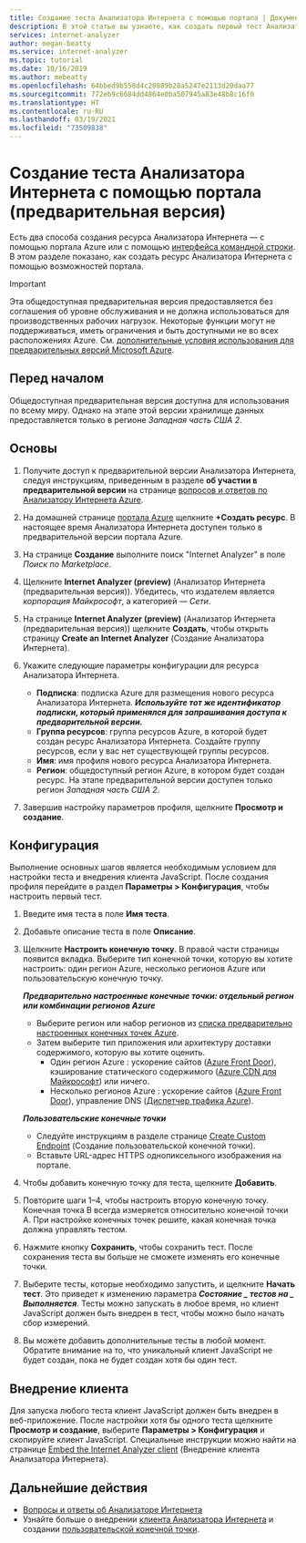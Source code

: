 ```yaml
---
title: Создание теста Анализатора Интернета с помощью портала | Документация Майкрософт
description: В этой статье вы узнаете, как создать первый тест Анализатора Интернета.
services: internet-analyzer
author: megan-beatty
ms.service: internet-analyzer
ms.topic: tutorial
ms.date: 10/16/2019
ms.author: mebeatty
ms.openlocfilehash: 64bbed9b558d4c20889b28a5247e2113d20daa77
ms.sourcegitcommit: 772eb9c6684dd4864e0ba507945a83e48b8c16f0
ms.translationtype: HT
ms.contentlocale: ru-RU
ms.lasthandoff: 03/19/2021
ms.locfileid: "73509838"
---
```

# <a name="create-an-internet-analyzer-test-using-portal-preview"></a>Создание теста Анализатора Интернета с помощью портала (предварительная версия)

Есть два способа создания ресурса Анализатора Интернета — с помощью портала Azure или с помощью [интерфейса командной строки](internet-analyzer-cli.md). В этом разделе показано, как создать ресурс Анализатора Интернета с помощью возможностей портала.

> [!IMPORTANT]
> Эта общедоступная предварительная версия предоставляется без соглашения об уровне обслуживания и не должна использоваться для производственных рабочих нагрузок. Некоторые функции могут не поддерживаться, иметь ограничения и быть доступными не во всех расположениях Azure. См. [дополнительные условия использования для предварительных версий Microsoft Azure](https://azure.microsoft.com/support/legal/preview-supplemental-terms/).
>

## <a name="before-you-begin"></a>Перед началом

Общедоступная предварительная версия доступна для использования по всему миру. Однако на этапе этой версии хранилище данных предоставляется только в регионе *Западная часть США 2*.

## <a name="basics"></a>Основы

1. Получите доступ к предварительной версии Анализатора Интернета, следуя инструкциям, приведенным в разделе **об участии в предварительной версии** на странице [вопросов и ответов по Анализатору Интернета Azure](internet-analyzer-faq.md).
2. На домашней странице [портала Azure](https://preview.portal.azure.com) щелкните **+Создать ресурс**. В настоящее время Анализатора Интернета доступен только в предварительной версии портала Azure.
3. На странице **Создание** выполните поиск "Internet Analyzer" в поле *Поиск по Marketplace*.
4. Щелкните **Internet Analyzer (preview)** (Анализатор Интернета (предварительная версия)). Убедитесь, что издателем является *корпорация Майкрософт*, а категорией — *Сети*.
5. На странице **Internet Analyzer (preview)** (Анализатор Интернета (предварительная версия)) щелкните **Создать**, чтобы открыть страницу **Create an Internet Analyzer** (Создание Анализатора Интернета).
6. Укажите следующие параметры конфигурации для ресурса Анализатора Интернета.

    * **Подписка**: подписка Azure для размещения нового ресурса Анализатора Интернета. **_Используйте тот же идентификатор подписки, который применялся для запрашивания доступа к предварительной версии._**
    * **Группа ресурсов**: группа ресурсов Azure, в которой будет создан ресурс Анализатора Интернета. Создайте группу ресурсов, если у вас нет существующей группы ресурсов.
    * **Имя**: имя профиля нового ресурса Анализатора Интернета.
    * **Регион**: общедоступный регион Azure, в котором будет создан ресурс. На этапе предварительной версии доступен только регион *Западная часть США 2*.

7. Завершив настройку параметров профиля, щелкните **Просмотр и создание**.

## <a name="configuration"></a>Конфигурация

Выполнение основных шагов является необходимым условием для настройки теста и внедрения клиента JavaScript. После создания профиля перейдите в раздел **Параметры > Конфигурация**, чтобы настроить первый тест.

1. Введите имя теста в поле **Имя теста**.
2. Добавьте описание теста в поле **Описание**.
3. Щелкните **Настроить конечную точку**. В правой части страницы появится вкладка. Выберите тип конечной точки, которую вы хотите настроить: один регион Azure, несколько регионов Azure или пользовательскую конечную точку.

    >
    ***Предварительно настроенные конечные точки: отдельный регион или комбинации регионов Azure***
    * Выберите регион или набор регионов из [списка предварительно настроенных конечных точек Azure](internet-analyzer-faq.md).
    * Затем выберите тип приложения или архитектуру доставки содержимого, которую вы хотите оценить.
        * Один регион Azure : ускорение сайтов ([Azure Front Door](https://azure.microsoft.com/services/frontdoor/)), кэширование статического содержимого ([Azure CDN для Майкрософт](https://azure.microsoft.com/services/cdn/)) или ничего.
        * Несколько регионов Azure : ускорение сайтов ([Azure Front Door](https://azure.microsoft.com/services/frontdoor/)), управление DNS ([Диспетчер трафика Azure](https://azure.microsoft.com/services/traffic-manager/)).  

    ***Пользовательские конечные точки***
    * Следуйте инструкциям в разделе странице [Create Custom Endpoint](internet-analyzer-custom-endpoint.md) (Создание пользовательской конечной точки).
    * Вставьте URL-адрес HTTPS однопиксельного изображения на портале.
    >

4. Чтобы добавить конечную точку для теста, щелкните **Добавить**.
5. Повторите шаги 1–4, чтобы настроить вторую конечную точку. Конечная точка B всегда измеряется относительно конечной точки A. При настройке конечных точек решите, какая конечная точка должна управлять тестом.
6. Нажмите кнопку **Сохранить**, чтобы сохранить тест. После сохранения теста вы больше не сможете изменять его конечные точки.
7. Выберите тесты, которые необходимо запустить, и щелкните **Начать тест**. Это приведет к изменению параметра **_Состояние_ *_ тестов на _* _Выполняется_**. Тесты можно запускать в любое время, но клиент JavaScript должен быть внедрен в тест, чтобы можно было начать сбор измерений.
8. Вы можете добавить дополнительные тесты в любой момент. Обратите внимание на то, что уникальный клиент JavaScript не будет создан, пока не будет создан хотя бы один тест.

## <a name="embed-client"></a>Внедрение клиента

Для запуска любого теста клиент JavaScript должен быть внедрен в веб-приложение. После настройки хотя бы одного теста щелкните **Просмотр и создание**, выберите **Параметры > Конфигурация** и скопируйте клиент JavaScript. Специальные инструкции можно найти на странице [Embed the Internet Analyzer client](internet-analyzer-embed-client.md) (Внедрение клиента Анализатора Интернета).  

## <a name="next-steps"></a>Дальнейшие действия

* [Вопросы и ответы об Анализаторе Интернета](internet-analyzer-faq.md)
* Узнайте больше о внедрении [клиента Анализатора Интернета](internet-analyzer-embed-client.md) и создании [пользовательской конечной точки](internet-analyzer-custom-endpoint.md).

